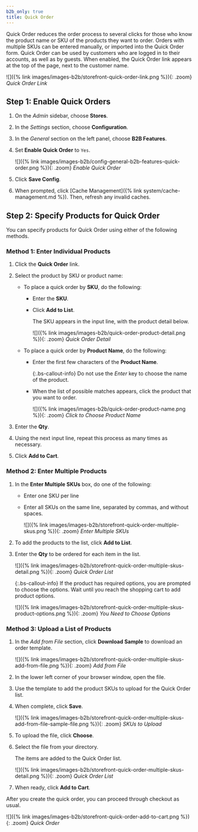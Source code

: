 ```yaml
---
b2b_only: true
title: Quick Order
---
```


Quick Order reduces the order process to several clicks for those who know the product name or SKU of the products they want to order. Orders with multiple SKUs can be entered manually, or imported into the Quick Order form. Quick Order can be used by customers who are logged in to their accounts, as well as by guests. When enabled, the Quick Order link appears at the top of the page, next to the customer name.

![]({% link images/images-b2b/storefront-quick-order-link.png %}){: .zoom}
_Quick Order Link_

## Step 1: Enable Quick Orders

1. On the _Admin_ sidebar, choose **Stores**.

1. In the _Settings_ section, choose **Configuration**.

1. In the _General_ section on the left panel, choose **B2B Features**.

1. Set **Enable Quick Order** to `Yes`.

    ![]({% link images/images-b2b/config-general-b2b-features-quick-order.png %}){: .zoom}
    _Enable Quick Order_

1. Click **Save Config**.

1. When prompted, click [Cache Management]({% link system/cache-management.md %}). Then, refresh any invalid caches.

## Step 2: Specify Products for Quick Order

You can specify products for Quick Order using either of the following methods.

### Method 1: Enter Individual Products

1. Click the **Quick Order** link.

1. Select the product by SKU or product name:

    - To place a quick order by **SKU**, do the following:

       - Enter the **SKU**.

       - Click **Add to List**.

          The SKU appears in the input line, with the product detail below.

          ![]({% link images/images-b2b/quick-order-product-detail.png %}){: .zoom}
          _Quick Order Detail_

    - To place a quick order by **Product Name**, do the following:

       - Enter the first few characters of the **Product Name**.

           {:.bs-callout-info}
           Do not use the _Enter_ key to choose the name of the product.

       - When the list of possible matches appears, click the product that you want to order.

           ![]({% link images/images-b2b/quick-order-product-name.png %}){: .zoom}
           _Click to Choose Product Name_

1. Enter the **Qty**.

1. Using the next input line, repeat this process as many times as necessary.

1. Click **Add to Cart**.

### Method 2: Enter Multiple Products

1. In the **Enter Multiple SKUs** box, do one of the following:

   - Enter one SKU per line

   - Enter all SKUs on the same line, separated by commas, and without spaces.

      ![]({% link images/images-b2b/storefront-quick-order-multiple-skus.png %}){: .zoom}
      _Enter Multiple SKUs_

1. To add the products to the list, click **Add to List**.

1. Enter the **Qty** to be ordered for each item in the list.

    ![]({% link images/images-b2b/storefront-quick-order-multiple-skus-detail.png %}){: .zoom}
    _Quick Order List_

    {:.bs-callout-info}
    If the product has required options, you are prompted to choose the options. Wait until you reach the shopping cart to add product options.

    ![]({% link images/images-b2b/storefront-quick-order-multiple-skus-product-options.png %}){: .zoom}
    _You Need to Choose Options_

### Method 3: Upload a List of Products

1. In the _Add from File_ section, click **Download Sample** to download an order template.

    ![]({% link images/images-b2b/storefront-quick-order-multiple-skus-add-from-file.png %}){: .zoom}
    _Add from File_

1. In the lower left corner of your browser window, open the file.

1. Use the template to add the product SKUs to upload for the Quick Order list.

1. When complete, click **Save**.

    ![]({% link images/images-b2b/storefront-quick-order-multiple-skus-add-from-file-sample-file.png %}){: .zoom}
    _SKUs to Upload_

1. To upload the file, click **Choose**.

1. Select the file from your directory.

    The items are added to the Quick Order list.

    ![]({% link images/images-b2b/storefront-quick-order-multiple-skus-detail.png %}){: .zoom}
    _Quick Order List_

1. When ready, click **Add to Cart**.

After you create the quick order, you can proceed through checkout as usual.

![]({% link images/images-b2b/storefront-quick-order-add-to-cart.png %}){: .zoom}
_Quick Order_

